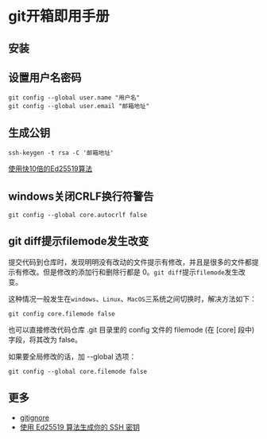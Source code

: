 # git开箱即用手册

## 安装

## 设置用户名密码

```shell
git config --global user.name "用户名"
git config --global user.email "邮箱地址"
```

## 生成公钥

```shell
ssh-keygen -t rsa -C '邮箱地址'
```
[使用快10倍的Ed25519算法](./ssh-keygen-ed25519.md)

## windows关闭CRLF换行符警告

```shell
git config --global core.autocrlf false
```

## git diff提示filemode发生改变

提交代码到仓库时，发现明明没有改动的文件提示有修改，并且是很多的文件都提示有修改。但是修改的添加行和删除行都是 0。`git diff`提示`filemode`发生改变。

这种情况一般发生在`windows`、`Linux`、`MacOS`三系统之间切换时，解决方法如下：
```shell
git config core.filemode false
```
也可以直接修改代码仓库 .git 目录里的 config 文件的 filemode (在 [core] 段中)字段，将其改为 false。

如果要全局修改的话，加 --global 选项：
```shell
git config --global core.filemode false
```

## 更多

- [gitignore](gitignore.md)
- [使用 Ed25519 算法生成你的 SSH 密钥](ssh-keygen-ed25519.md)
